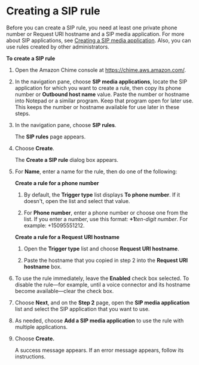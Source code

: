 # Creating a SIP rule<a name="create-sip-rule"></a>

Before you can create a SIP rule, you need at least one private phone number or Request URI hostname and a SIP media application\. For more about SIP applications, see [Creating a SIP media application](create-sip-app.md)\. Also, you can use rules created by other administrators\.

**To create a SIP rule**

1. Open the Amazon Chime console at [https://chime\.aws\.amazon\.com/](https://chime.aws.amazon.com)\.

1. In the navigation pane, choose **SIP media applications**, locate the SIP application for which you want to create a rule, then copy its phone number or **Outbound host name** value\. Paste the number or hostname into Notepad or a similar program\. Keep that program open for later use\. This keeps the number or hostname available for use later in these steps\.

1. In the navigation pane, choose **SIP rules**\.

   The **SIP rules** page appears\.

1. Choose **Create**\.

   The **Create a SIP rule** dialog box appears\.

1. For **Name**, enter a name for the rule, then do one of the following:

   **Create a rule for a phone number**

   1. By default, the **Trigger type** list displays **To phone number**\. If it doesn't, open the list and select that value\.

   1. For **Phone number**, enter a phone number or choose one from the list\. If you enter a number, use this format: **\+1***ten\-digit number*\. For example: \+15095551212\.

   **Create a rule for a Request URI hostname**

   1. Open the **Trigger type** list and choose **Request URI hostname**\.

   1. Paste the hostname that you copied in step 2 into the **Request URI hostname** box\.

1. To use the rule immediately, leave the **Enabled** check box selected\. To disable the rule—for example, until a voice connector and its hostname become available—clear the check box\.

1. Choose **Next**, and on the **Step 2** page, open the **SIP media application** list and select the SIP application that you want to use\.

1. As needed, choose **Add a SIP media application** to use the rule with multiple applications\.

1. Choose **Create\.**

   A success message appears\. If an error message appears, follow its instructions\.